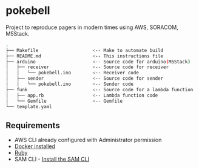 # pokebell

Project to reproduce pagers in modern times using AWS, SORACOM, M5Stack.

```bash
.
├── Makefile                    <-- Make to automate build
├── README.md                   <-- This instructions file
├── arduino                     <-- Source code for arduino(M5Stack)
│   ├── receiver                <-- Source code for receiver
│   │   └── pokebell.ino        <-- Receiver code
│   ├── sender                  <-- Source code for sender
│   │   └── pokebell.ino        <-- Sender code
├── funk                        <-- Source code for a lambda function
│   ├── app.rb                  <-- Lambda function code
│   └── Gemfile                 <-- Gemfile
└── template.yaml
```

## Requirements

* AWS CLI already configured with Administrator permission
* [Docker installed](https://www.docker.com/community-edition)
* [Ruby](https://www.ruby-lang.org/)
* SAM CLI - [Install the SAM CLI](https://docs.aws.amazon.com/serverless-application-model/latest/developerguide/serverless-sam-cli-install.html)
